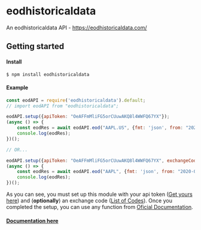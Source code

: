 # eodhistoricaldata
An eodhistoricaldata API - https://eodhistoricaldata.com/


## Getting started
#### Install
```
$ npm install eodhistoricaldata
```
#### Example
```js
const eodAPI = require('eodhistoricaldata').default;
// import eodAPI from "eodhistoricaldata";

eodAPI.setup({apiToken: "OeAFFmMliFG5orCUuwAKQ8l4WWFQ67YX"});
(async () => {
	const eodRes = await eodAPI.eod("AAPL.US", {fmt: 'json', from: "2020-01-01"});
 	console.log(eodRes);
})();

// OR...

eodAPI.setup({apiToken: "OeAFFmMliFG5orCUuwAKQ8l4WWFQ67YX", exchangeCode: "US"});
(async () => {
	const eodRes = await eodAPI.eod("AAPL", {fmt: 'json', from: "2020-01-01"});
	console.log(eodRes);
})();
```
As you can see, you must set up this module with your api token ([Get yours here](https://eodhistoricaldata.com/cp/settings "Get yours here")) and (**optionally**) an exchange code ([List of Codes](https://eodhistoricaldata.com/knowledgebase/list-supported-exchanges/ "List of codes")). Once you completed the setup, you can use any function from [Oficial Documentation](https://eodhistoricaldata.com/knowledgebase/ "oficial documentation").

#### [Documentation here](http://https://github.com/AlanVncs/eodhistoricaldata/wiki/Documentation "The Documentation")
